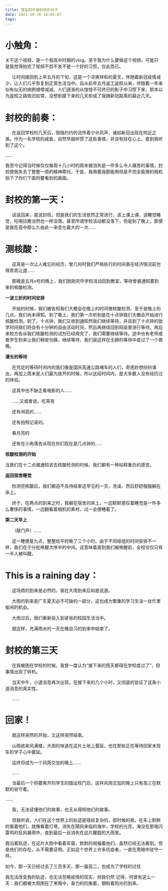 ```yaml
---
title: 我在四中被封校的日子
date: 2021-10-30 16:05:47
tags:
---
```

# **小触角：**
关于这个视频，是一个我高中时期的vlog。至于我为什么要做这个视频，可能只是我觉得拍完了视频不剪不发不是一个好的习惯，仅此而已。

`	`让时间拨回到上年五月的下旬，这是一个凉爽祥和的夏天，伴随着新冠疫情减少，让人们几乎恢复到正常生活当中。自从前年五月返工返校以来，伴随着一年来似有似无的病例增增减减，人们逐渐的从惶惶不可终日的影子中习惯下来，原本以为返校之路依旧如常，没想到接下来的几天却成了我跟新冠距离的最近几天。
# **封校的前奏：**
`	`在返回学校的几天后，隐隐约约的流传着少许风声，诸如新冠出现在附近之类。作为一名学校的咸鱼，自然早就听惯了这些事情，并没有挂在心上，直到我听到了这个。

……

我至今记得当时候仅仅每周十几小时的周末被消失是一件多么令人痛苦的事情，封校使我失去了整整一周的精神寄托。于是，我用着我那能用但是不完全能用的相机拍下了你们下面将要看到的画面。
# **封校的第一天：**
`	`话说回来，虽说封校，但是我们的生活依然正常进行，该上课上课，该睡觉睡觉，吃喝拉撒当然也一样没落。甚至所谓学校活动都没落下，但是到了晚上，那便是我在高中那么久由此一来变化最大的一次……
# **测核酸：**
`	`这真是一次让人难忘的经历，曾几何时我们严格执行的时间表在经济情况前也得乖乖让道……

`	`那晚是五月x号的晚上，我们刚刚完毕学校活动回到教室，等待曾被通知要到来的核酸检测。

**一波三折的时间安排**

`	`开始的时候，我们被告知我们大概会在晚上的时间做核酸检测，至于是晚上的几点，我们尚未得知。到了晚上，我们第一次听到是在十点钟我们大概会开始进行核酸检测。到了，十点钟，我们又收到通知然我们继续等待，并且到了十点钟的放学时间我们将会有十分钟的自由活动时间，然后再继续回到班级里进行等待。再后来校方告诉我们核酸检测的试剂已经用完了，我们需要继续等待。途中也有老师或者学生到来让我们稍安勿躁，继续等待，我们就这样在无聊的等待中度过了一个夜晚。

**漫长的等待**

`	`在充足的等待时间内的我们像是国庆高速公路堵车的人们，奇思妙想纷纷涌出，再加上周末是人们最为放开的时候，所以这段时间内，是大多数人没有经历过的体验。

`	`这其中也不缺乏看电影的人……

`	`……又或者说，吃宵夜

`	`还有闲逛的……

`	`还有拍照记录的。

`	`看月亮的

`	`还有在小角落告诉现在你们现在是几点钟的……



**核酸检测的开始**

当我们在十二点被通知该去核酸检测的时候，我们都有一种如释重负的感觉。

**返回宿舍睡觉**

`	`检测完核酸后，我们都迫不及待结束这罕见的一天，洗澡，然后舒舒服服躺在床上。

`	`终于，在两点的到来之时，我躺在宿舍的床上，一边默默感叹着睡觉是一件多么奢侈的事情，一边翻看着相机的素材，过一会便睡着了。

**第二天早上**

`	`（敲门声）……

`	`这一睡便是九点，整整给平时晚了三个小时。由于不同级组的时间安排不一样，我们在于分批唤醒次序中的中间。这意味着直到我们被唤醒前，全校仅仅只有一半人被叫醒。
# **This is a raining day：**
`	`这场雨的到来是必然的，我在大雨到来后如是说道。

`	`大雨的到来是广东夏天必不可缺的一部分，这也成为繁重的学习生活一丝忙里偷闲的机会。

`	`大雨过后，我们重新投入到紧张的校园生活当中。 

`	`就这样，充满雨水的一天在晚自习的到来中结束了。
# **封校的第三天**
`	`在我被困在学校的时候，我曾一度认为“接下来的雨天都得在学校度过了”，但事情出现了转机。

`	`当天中午，小道消息再次出现，在接下来的几个小时，又彻底的验证了这条小道消息的真实性。

`	`……
# **回家！**
`	`就这样突然的开始，又这样突然结束。

`	`山雨欲来风满楼，大雨的味道在这片土地上蔓延，也在那些正在等待回家末班车的学子心中蔓延。

`	`这终将成为一个风雨交加的晚上……

`	`……

`	`当最后一个将要离开的学生的踏出校门后，这样风雨交加的晚上只有高三在默默的驻守着。

……

`	`我，无法读懂他们的故事，也无从得知他们的故事。

`	`但我听说，人们在这个世界上的轨迹是错综复杂的，那时候的我，在车上默默的看着他们，就像看着灯塔，消失在飓风来临的海中，学校的光亮，淹没在那电闪雷鸣的狂风暴雨中，直到最后一丝消失在这片朦胧的大雨里。

我沿着轨迹，在这片大雨中看着车窗，默默的祝福着他们。虽然已经无法看到，但是他们的存在，从不需要证明。正如这个世界上许多抗疫者，一直在黑暗中驻守一样。

如今，那一天已经过去了三百多天，那一届高二，也成为了学校的过往

我无法改变我的轨迹，也无法忽略疫情的现实，但我仍然 记得，何曾有这么一天：我们都被大雨困在了黑暗中，奋力的抗衡着，期盼着阳光的到来。
